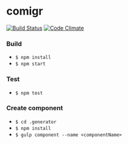 # comigr

[![Build Status](https://travis-ci.org/renanpvaz/comigr.svg?branch=master)](https://travis-ci.org/renanpvaz/comigr)
[![Code Climate](https://codeclimate.com/github/renanpvaz/comigr/badges/gpa.svg)](https://codeclimate.com/github/renanpvaz/comig)

### Build

- `$ npm install`
- `$ npm start`

### Test

- `$ npm test`

### Create component

- `$ cd .generator`
- `$ npm install`
- `$ gulp component --name <componentName>`
